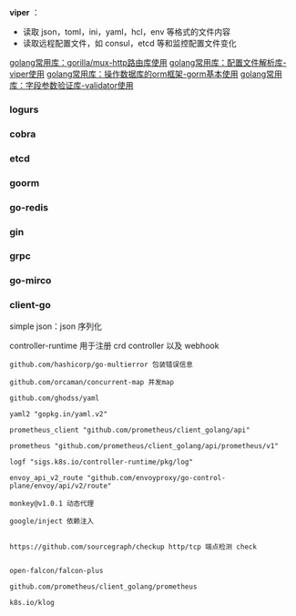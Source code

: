  **viper** ：

- 读取 json，toml，ini，yaml，hcl，env 等格式的文件内容
- 读取远程配置文件，如 consul，etcd 等和监控配置文件变化



 [golang常用库：gorilla/mux-http路由库使用](https://www.jb51.net/article/197513.htm)
[golang常用库：配置文件解析库-viper使用](https://www.jb51.net/article/197514.htm)
[golang常用库：操作数据库的orm框架-gorm基本使用](https://www.jb51.net/article/197515.htm)
[golang常用库：字段参数验证库-validator使用](https://www.jb51.net/article/197506.htm) 



### logurs

### cobra

### etcd

### goorm

### go-redis

### gin

### grpc

### go-mirco

### client-go

simple json：json 序列化



controller-runtime 用于注册 crd controller 以及 webhook



```
github.com/hashicorp/go-multierror 包装错误信息

github.com/orcaman/concurrent-map 并发map

github.com/ghodss/yaml

yaml2 "gopkg.in/yaml.v2"

prometheus_client "github.com/prometheus/client_golang/api"

prometheus "github.com/prometheus/client_golang/api/prometheus/v1"

logf "sigs.k8s.io/controller-runtime/pkg/log"

envoy_api_v2_route "github.com/envoyproxy/go-control-plane/envoy/api/v2/route"

monkey@v1.0.1 动态代理

google/inject 依赖注入


https://github.com/sourcegraph/checkup http/tcp 端点检测 check


open-falcon/falcon-plus

github.com/prometheus/client_golang/prometheus

k8s.io/klog

```